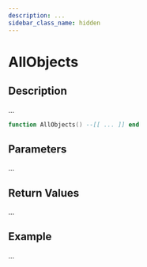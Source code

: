 ```yaml
---
description: ...
sidebar_class_name: hidden
---
```


# AllObjects

## Description

...

```lua
function AllObjects() --[[ ... ]] end
```

## Parameters

...

## Return Values

...

## Example

...

